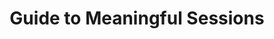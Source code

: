 ---
title: Guide to Meaningful Sessions
publishdate: 2021-12-01
tags:
- Career
- Design
- Innovation
- Leadership
summary: ""
images:
- https://res.cloudinary.com/ypertex/image/upload/c_fill,dpr_auto,f_auto,g_auto,h_630,q_auto,w_1200/
draft: true
---